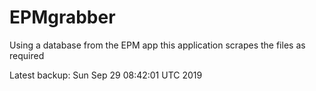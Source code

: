 # EPMgrabber
Using a database from the EPM app this application scrapes the files as required


Latest backup: Sun Sep 29 08:42:01 UTC 2019
